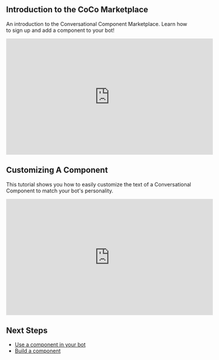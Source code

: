 
## Introduction to the CoCo Marketplace
An introduction to the Conversational Component Marketplace. Learn how to sign up and add a component to your bot!

<iframe width="560" height="315" src="https://www.youtube.com/embed/zH9Bi3Iol5E" frameborder="0" allowfullscreen></iframe>

## Customizing A Component
This tutorial shows you how to easily customize the text of a Conversational Component to match your bot's personality.

<iframe width="560" height="315" src="https://www.youtube.com/embed/Xk8LGSVUj-Q" frameborder="0" allowfullscreen></iframe>

## Next Steps
* [Use a component in your bot](/tutorials/developer_videos)
* [Build a component](/tutorials/authors_videos)